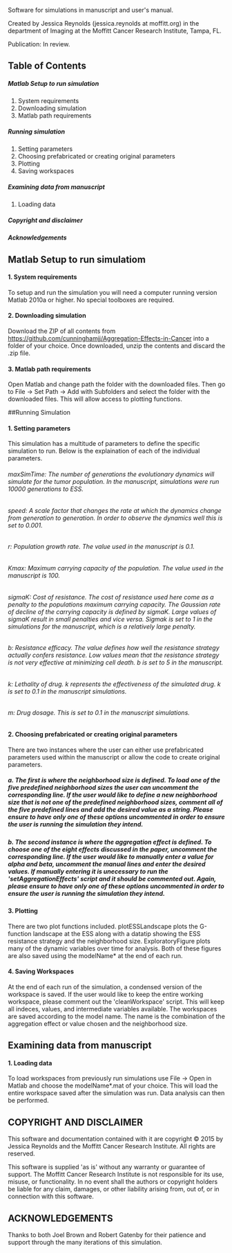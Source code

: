 Software for simulations in manuscript and user's manual.

Created by Jessica Reynolds (jessica.reynolds at moffitt.org) in the department of Imaging at the Moffitt Cancer Research Institute, Tampa, FL.

Publication: In review.

## Table of Contents

##### Matlab Setup to run simulation
1. System requirements
2. Downloading simulation
3. Matlab path requirements

##### Running simulation
1. Setting parameters
2. Choosing prefabricated or creating original parameters
3. Plotting
4. Saving workspaces

##### Examining data from manuscript
1. Loading data

##### Copyright and disclaimer

##### Acknowledgements

## Matlab Setup to run simulatiom

#### 1. System requirements
To setup and run the simulation you will need a computer running version Matlab 2010a or higher. No special toolboxes are required.

#### 2. Downloading simulation
Download the ZIP of all contents from https://github.com/cunninghamjj/Aggregation-Effects-in-Cancer into a folder of your choice. Once downloaded, unzip the contents and discard the .zip file.

#### 3. Matlab path requirements
Open Matlab and change path the folder with the downloaded files. Then go to File -> Set Path -> Add with Subfolders and select the folder with the downloaded files. This will allow access to plotting functions.

##Running Simulation
#### 1. Setting parameters
This simulation has a multitude of parameters to define the specific simulation to run. Below is the explaination of each of the individual parameters.
###### maxSimTime: The number of generations the evolutionary dynamics will simulate for the tumor population. In the manuscript, simulations were run 10000 generations to ESS.
###### speed: A scale factor that changes the rate at which the dynamics change from generation to generation. In order to observe the dynamics well this is set to 0.001. 
###### r: Population growth rate. The value used in the manuscript is 0.1.
###### Kmax: Maximum carrying capacity of the population. The value used in the manuscript is 100.
###### sigmaK: Cost of resistance. The cost of resistance used here come as a penalty to the populations maximum carrying capacity. The Gaussian rate of decline of the carrying capacity is defined by sigmaK. Large values of sigmaK result in small penalties and vice versa. Sigmak is set to 1 in the simulations for the manuscript, which is a relatively large penalty. 
###### b: Resistance efficacy. The value defines how well the resistance strategy actually confers resistance. Low values mean that the resistance strategy is not very effective at minimizing cell death. b is set to 5 in the manuscript.
###### k: Lethality of drug. k represents the effectiveness of the simulated drug. k is set to 0.1 in the manuscript simulations.
###### m: Drug dosage. This is set to 0.1 in the manuscript simulations. 

#### 2. Choosing prefabricated or creating original parameters
There are two instances where the user can either use prefabricated parameters used within the manuscript or allow the code to create original parameters.
##### a. The first is where the neighborhood size is defined. To load one of the five predefined neighborhood sizes the user can uncomment the corresponding line. If the user would like to define a new neighborhood size that is not one of the predefined neighborhood sizes, comment all of the five predefined lines and add the desired value as a string. Please ensure to have only one of these options uncommented in order to ensure the user is running the simulation they intend.
##### b. The second instance is where the aggregation effect is defined. To choose one of the eight effects discussed in the paper, uncomment the corresponding line. If the user would like to manually enter a value for alpha and beta, uncomment the manual lines and enter the desired values. If manually entering it is unecessary to run the 'setAggregationEffects' script and it should be commented out. Again, please ensure to have only one of these options uncommented in order to ensure the user is running the simulation they intend.

#### 3. Plotting
There are two plot functions included. plotESSLandscape plots the G-function landscape at the ESS along with a datatip showing the ESS resistance strategy and the neighborhood size. ExploratoryFigure plots many of the dynamic variables over time for analysis. Both of these figures are also saved using the modelName* at the end of each run. 

#### 4. Saving Workspaces
At the end of each run of the simulation, a condensed version of the workspace is saved. If the user would like to keep the entire working workspace, please comment out the 'cleanWorkspace' script. This will keep all indeces, values, and intermediate variables available. The workspaces are saved according to the model name. The name is the combination of the aggregation effect or value chosen and the neighborhood size. 

## Examining data from manuscript
#### 1. Loading data
To load workspaces from previously run simulations use File -> Open in Matlab and choose the modelName*.mat of your choice. This will load the entire workspace saved after the simulation was run. Data analysis can then be performed.

## COPYRIGHT AND DISCLAIMER

This software and documentation contained with it are copyright © 2015 by Jessica Reynolds and the Moffitt Cancer Research Institute. All rights are reserved.

This software is supplied 'as is' without any warranty or guarantee of support. The Moffitt Cancer Research Institute is not responsible for its use, misuse, or functionality. In no event shall the authors or copyright holders be liable for any claim, damages, or other liability arising from, out of, or in connection with this software.

## ACKNOWLEDGEMENTS

Thanks to both Joel Brown and Robert Gatenby for their patience and support through the many iterations of this simulation. 
